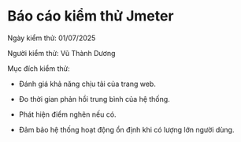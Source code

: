 # Báo cáo kiểm thử Jmeter
Ngày kiểm thử: 01/07/2025  

Người kiểm thử: Vũ Thành Dương  

Mục đích kiểm thử: 
- Đánh giá khả năng chịu tải của trang web.

- Đo thời gian phản hồi trung bình của hệ thống.

- Phát hiện điểm nghẽn nếu có.

- Đảm bảo hệ thống hoạt động ổn định khi có lượng lớn người dùng.


